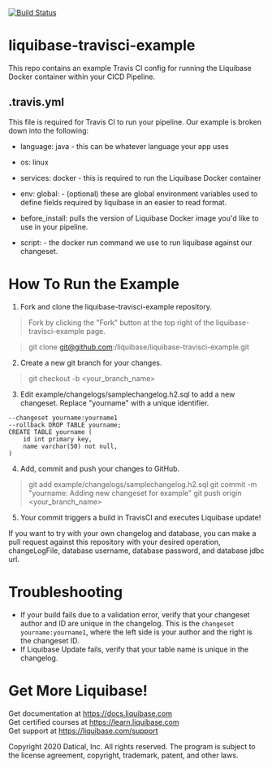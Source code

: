 [![Build Status](https://travis-ci.com/liquibase/liquibase-travisci-example.svg?branch=main)](https://travis-ci.com/liquibase/liquibase-travisci-example)

# liquibase-travisci-example
This repo contains an example Travis CI config for running the Liquibase Docker container within your CICD Pipeline.

## .travis.yml
This file is required for Travis CI to run your pipeline.  Our example is broken down into the following:

* language: java - this can be whatever language your app uses

* os: linux

* services: docker - this is required to run the Liquibase Docker container

* env: global: - (optional) these are global environment variables used to define fields required by liquibase in an easier to read format.

* before_install: pulls the version of Liquibase Docker image you'd like to use in your pipeline.

* script: - the docker run command we use to run liquibase against our changeset.

# How To Run the Example

1. Fork and clone the liquibase-travisci-example repository.
> Fork by clicking the "Fork" button at the top right of the liquibase-travisci-example page.

> git clone git@github.com:<YOURFORK>/liquibase/liquibase-travisci-example.git
2. Create a new git branch for your changes.
> git checkout -b <your_branch_name>
3. Edit example/changelogs/samplechangelog.h2.sql to add a new changeset. Replace "yourname" with a unique identifier.
```
--changeset yourname:yourname1
--rollback DROP TABLE yourname;
CREATE TABLE yourname (
    id int primary key,
    name varchar(50) not null,
)
```

4. Add, commit and push your changes to GitHub.
> git add example/changelogs/samplechangelog.h2.sql
> git commit -m "yourname: Adding new changeset for example"
> git push origin <your_branch_name>
5. Your commit triggers a build in TravisCI and executes Liquibase update!

If you want to try with your own changelog and database, you can make a pull request against this repository with your desired operation, changeLogFile, database username, database password, and database jdbc url.

 
 # Troubleshooting
 * If your build fails due to a validation error, verify that your changeset author and ID are unique in the changelog. This is the `changeset yourname:yourname1`, where the left side is your author and the right is the changeset ID.
 * If Liquibase Update fails, verify that your table name is unique in the changelog.

# Get More Liquibase!
Get documentation at https://docs.liquibase.com      
Get certified courses at https://learn.liquibase.com  
Get support at https://liquibase.com/support         


Copyright 2020 Datical, Inc. All rights reserved. The program is subject to the 
license agreement, copyright, trademark, patent, and other laws.
